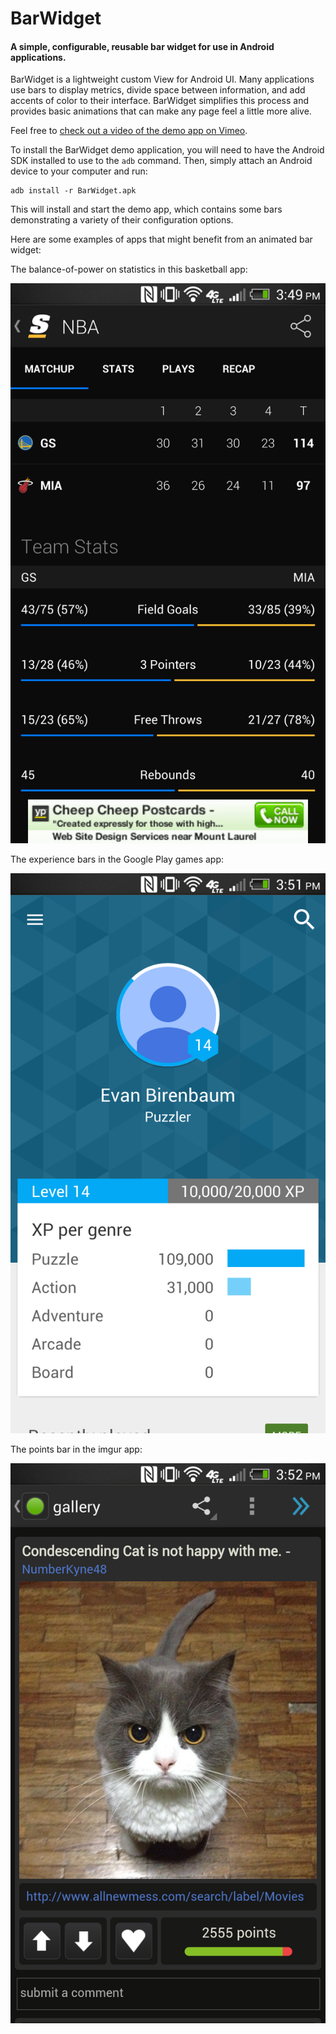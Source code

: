 # BarWidget
#### A simple, configurable, reusable bar widget for use in Android applications.

BarWidget is a lightweight custom View for Android UI. Many applications use bars to display metrics, divide space between information, and add accents of color to their interface. BarWidget simplifies this process and provides basic animations that can make any page feel a little more alive.

Feel free to [check out a video of the demo app on Vimeo](https://vimeo.com/113106707).

To install the BarWidget demo application, you will need to have the Android SDK installed to use to the `adb` command. Then, simply attach an Android device to your computer and run:

    adb install -r BarWidget.apk

This will install and start the demo app, which contains some bars demonstrating a variety of their configuration options.

Here are some examples of apps that might benefit from an animated bar widget:

The balance-of-power on statistics in this basketball app:

![A sports score app](./img/basketball.png)

The experience bars in the Google Play games app:

![The Google Play Games app](./img/playgames.png)

The points bar in the imgur app:

![The imgur app](./img/imgur.png)